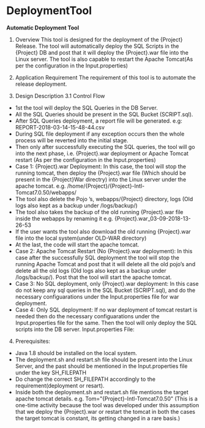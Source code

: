 # DeploymentTool
**Automatic Deployment Tool**

1)	Overview
This tool is designed for the deployment of the {Project} Release. The tool will automatically deploy the SQL Scripts in the {Project} DB and post that it will deploy the {Project}.war file into the Linux server. The tool is also capable to restart the Apache Tomcat(As per the configuration in the Input.properties)

2)	Application Requirement
The requirement of this tool is to automate the release deployment.

3)	Design Description
3.1	Control  Flow
*	1st the tool will deploy the SQL Queries in the DB Server.
*	All the SQL Queries should be present in the SQL Bucket (SCRIPT.sql).
*	After SQL Queries deployment, a report file will be generated. e.g: REPORT-2018-03-14-15-48-44.csv
*	During SQL file deployment if any exception occurs then the whole process will be reverted into the initial stage.
*	Then only after successfully executing the SQL queries, the tool will go into the next phase, i.e. {Project}.war deployment or Apache Tomcat restart (As per the configuration in the Input.properties)
*	Case 1: {Project}.war Deployment: In this case, the tool will stop the running tomcat, then deploy the {Project}.war file (Which should be present in the {Project}War directry) into the Linux server under the apache tomcat. e.g. /home/{Project}/{Project}-Intl-Tomcat7.0.50/webapps/
*	The tool also delete the Pojo ’s, webapps/{Project} directory, logs (Old logs also kept as a backup under /logs/backup/)
*	The tool also takes the backup of the old running {Project}.war file inside the webapps by renaming it e.g. {Project}.war_03-09-2018-13-26-53
*	If the user wants the tool also download the old running {Project}.war file into the local system(under OLD-WAR directory)
*	At the last, the code will start the apache tomcat.
*	Case 2: Apache Tomcat Restart (No {Project}.war deployment): In this case after the successfully SQL deployment the tool will stop the running Apache Tomcat and post that it will delete all the old pojo’s and delete all the old logs (Old logs also kept as a backup under /logs/backup/). Post that the tool will start the apache tomcat.
*	Case 3: No SQL deployment, only {Project}.war deployment: In this case do not keep any sql queries in the SQL Bucket (SCRIPT.sql), and do the necessary configuarations under the Input.properties file for war deployment.
*	Case 4: Only SQL deployment: If no war deployment of tomcat restart is needed then do the necessary configuarations under the Input.properties file for the same. Then the tool will only deploy the SQL scripts into the DB server.
Input.properties File:

4)	Prerequisites:
*	Java 1.8 should be installed on the local system.
*	The deployment.sh and restart.sh file should be present into the Linux Server, and the past should be mentioned in the Input.properties file under the key SH_FILEPATH
*	Do change the correct SH_FILEPATH accordingly to the requirement(deployment or resart).
*	Inside both the deployment.sh and restart.sh file mentions the target apache tomcat details. e.g. Tom="{Project}-Intl-Tomcat7.0.50" (This is a one-time activity because the tool was developed under this assumption that we deploy the {Project}.war or restart the tomcat in both the cases the target tomcat is constant, its getting changed in a rare basis.)

